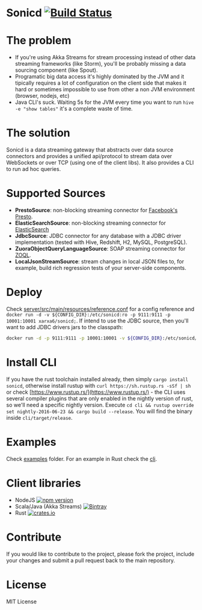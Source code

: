 # Sonicd [![Build Status](https://travis-ci.org/xarxa6/sonicd.svg)](https://travis-ci.org/xarxa6/sonicd)

# The problem
- If you're using Akka Streams for stream processing instead of other data streaming frameworks (like Storm), you'll be probably missing a data sourcing component (like Spout).
- Programatic big data access it's highly dominated by the JVM and it tipically requires a lot of configuration on the client side that makes it hard or sometimes impossible to use from other a non JVM environment (browser, nodejs, etc)
- Java CLI's suck. Waiting 5s for the JVM every time you want to run `hive -e "show tables"` it's a complete waste of time.

# The solution
Sonicd is a data streaming gateway that abstracts over data source connectors and provides a unified api/protocol to stream data over WebSockets or over TCP (using one of the client libs). It also provides a CLI to run ad hoc queries.

# Supported Sources
- **PrestoSource**: non-blocking streaming connector for [Facebook's Presto](https://prestodb.io/).
- **ElasticSearchSource**: non-blocking streaming connector for [ElasticSearch](https://www.elastic.co/products/elasticsearch)
- **JdbcSource**: JDBC connector for any database with a JDBC driver implementation (tested with Hive, Redshift, H2, MySQL, PostgreSQL).
- **ZuoraObjectQueryLanguageSource**: SOAP streaming connector for [ZOQL](https://knowledgecenter.zuora.com/DC_Developers/SOAP_API/M_Zuora_Object_Query_Language).
- **LocalJsonStreamSource**: stream changes in local JSON files to, for example, build rich regression tests of your server-side components.

# Deploy
Check [server/src/main/resources/reference.conf](server/src/main/resources/reference.conf) for a config reference and `docker run -d -v ${CONFIG_DIR}:/etc/sonicd:ro -p 9111:9111 -p 10001:10001 xarxa6/sonicd;`.
If intend to use the JDBC source, then you'll want to add JDBC drivers jars to the classpath:
```bash
docker run -d -p 9111:9111 -p 10001:10001 -v ${CONFIG_DIR}:/etc/sonicd/ -v ${JDBC_DRIVERS}:/var/lib/sonicd/ xarxa6/sonicd
```

# Install CLI
If you have the rust toolchain installed already, then simply `cargo install sonicd`, otherwise install rustup with `curl https://sh.rustup.rs -sSf | sh` or check [https://www.rustup.rs/](https://www.rustup.rs/) - the CLI uses several compiler plugins that are only enabled in the nightly version of rust, so we'll need a specific nightly version. Execute `cd cli && rustup override set nightly-2016-06-23 && cargo build --release`. You will find the binary inside `cli/target/release`.

# Examples
Check [examples](examples) folder. For an example in Rust check the [cli](cli).

# Client libraries
- NodeJS [![npm version](https://badge.fury.io/js/sonicd.svg)](https://badge.fury.io/js/sonicd)
- Scala/Java (Akka Streams) [ ![Bintray](https://api.bintray.com/packages/ernestrc/maven/sonicd-core/images/download.svg)](https://bintray.com/ernestrc/maven/sonicd-core/_latestVersion)
- Rust [![crates.io](http://meritbadge.herokuapp.com/sonicd)](https://crates.io/crates/sonicd)

# Contribute
If you would like to contribute to the project, please fork the project, include your changes and submit a pull request back to the main repository.

# License
MIT License 
